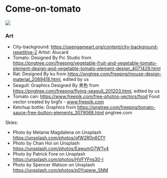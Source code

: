 # Come-on-tomato

<img src="https://media.giphy.com/media/101t9QwTM6y5oc/giphy.gif"/>


### Art
- City-background: https://opengameart.org/content/city-background-repetitive-2 Artist: Alucard
- Tomato: Designed By Pic Studio from https://pngtree.com/freepng/vegetable-fruit-and-vegetable-tomato-element-design-and-vegetable-tomato-element-design_4071429.html
- Rat: Designed By ku from https://pngtree.com/freepng/mouse-design-material_2089418.html, edited by us
- Seagull: Graphics Designed By 黑色 from https://pngtree.com/freepng/flying-seagull_201203.html, edited by us
- Tomato can: https://www.freepik.com/free-photos-vectors/food Food vector created by brgfx - www.freepik.com
- Ketchup bottle: Graphics from https://pngtree.com/freepng/tomato-sauce-free-button-elements_3079068.html pngtree.com


Skies:
- Photo by Melanie Magdalena on Unsplash https://unsplash.com/photos/qfW2R0n6CfY
- Photo by Chan Hoi on Unsplash https://unsplash.com/photos/EawumO7WTv4
- Photo by Patrick Fore on Unsplash https://unsplash.com/photos/HVFYFns30-I
- Photo by Spencer Watson on Unsplash https://unsplash.com/photos/p0Yupww_SNM
